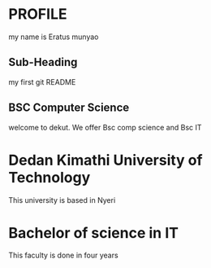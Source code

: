 # PROFILE
my name is Eratus munyao
## Sub-Heading
my first git README
## BSC Computer Science
welcome to dekut. We offer Bsc comp science and Bsc IT
# Dedan Kimathi University of Technology
This university is based in Nyeri
# Bachelor of science in IT
This faculty is done in four years
